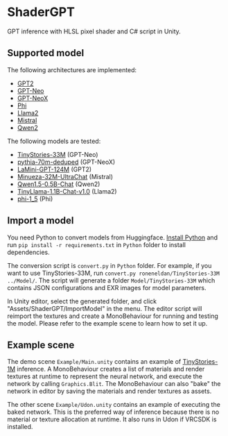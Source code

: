 # ShaderGPT

GPT inference with HLSL pixel shader and C# script in Unity.

## Supported model

The following architectures are implemented:
* [GPT2](https://huggingface.co/docs/transformers/main/en/model_doc/gpt2)
* [GPT-Neo](https://huggingface.co/docs/transformers/main/en/model_doc/gpt_neo)
* [GPT-NeoX](https://huggingface.co/docs/transformers/main/en/model_doc/gpt_neox)
* [Phi](https://huggingface.co/docs/transformers/main/en/model_doc/phi)
* [Llama2](https://huggingface.co/docs/transformers/main/en/model_doc/llama2)
* [Mistral](https://huggingface.co/docs/transformers/main/en/model_doc/mistral)
* [Qwen2](https://huggingface.co/docs/transformers/main/en/model_doc/qwen2)

The following models are tested:
* [TinyStories-33M](https://huggingface.co/roneneldan/TinyStories-33M) (GPT-Neo)
* [pythia-70m-deduped](https://huggingface.co/EleutherAI/pythia-70m-deduped) (GPT-NeoX)
* [LaMini-GPT-124M](https://huggingface.co/MBZUAI/LaMini-GPT-124M) (GPT2)
* [Minueza-32M-UltraChat](https://huggingface.co/Felladrin/Minueza-32M-UltraChat) (Mistral)
* [Qwen1.5-0.5B-Chat](https://huggingface.co/Qwen/Qwen1.5-0.5B-Chat) (Qwen2)
* [TinyLlama-1.1B-Chat-v1.0](https://huggingface.co/TinyLlama/TinyLlama-1.1B-Chat-v1.0) (Llama2)
* [phi-1_5](https://huggingface.co/microsoft/phi-1_5) (Phi)

## Import a model

You need Python to convert models from Huggingface. [Install Python](https://www.python.org/downloads/) and run `pip install -r requirements.txt` in `Python` folder to install dependencies.

The conversion script is `convert.py` in `Python` folder. For example, if you want to use TinyStories-33M, run `convert.py roneneldan/TinyStories-33M ../Model/`. The script will generate a folder `Model/TinyStories-33M` which contains JSON configurations and EXR images for model parameters.

In Unity editor, select the generated folder, and click "Assets/ShaderGPT/ImportModel" in the menu. The editor script will reimport the textures and create a MonoBehaviour for running and testing the model. Please refer to the example scene to learn how to set it up.

## Example scene

The demo scene `Example/Main.unity` contains an example of [TinyStories-1M](https://huggingface.co/roneneldan/TinyStories-1M) inference. A MonoBehaviour creates a list of materials and render textures at runtime to represent the neural network, and execute the network by calling `Graphics.Blit`. The MonoBehaviour can also "bake" the network in editor by saving the materials and render textures as assets.

The other scene `Example/Udon.unity` contains an example of executing the baked network. This is the preferred way of inference because there is no material or texture allocation at runtime. It also runs in Udon if VRCSDK is installed.